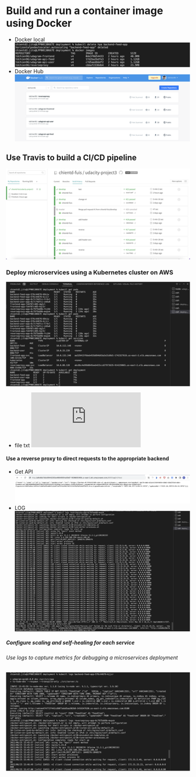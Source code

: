 # Build and run a container image using Docker
* Docker local
![alt text](https://github.com/chientd-fuis/udacity-project3/blob/develop/screenshots/docker-images.png?raw=true)
* Docker Hub
![alt text](https://github.com/chientd-fuis/udacity-project3/blob/develop/screenshots/docker_hub.png?raw=true)
## Use Travis to build a CI/CD pipeline
![alt text](https://github.com/chientd-fuis/udacity-project3/blob/develop/screenshots/travis.png?raw=true)
### Deploy microservices using a Kubernetes cluster on AWS
![alt text](https://github.com/chientd-fuis/udacity-project3/blob/develop/screenshots/kubectl-get-all.png?raw=true)
* file txt
![a link](https://github.com/chientd-fuis/udacity-project3/blob/develop/screenshots/describe-services.txt)
#### Use a reverse proxy to direct requests to the appropriate backend
* Get API
![alt text](https://github.com/chientd-fuis/udacity-project3/blob/develop/screenshots/reverse-proxy.png?raw=true)
* LOG
![alt text](https://github.com/chientd-fuis/udacity-project3/blob/develop/screenshots/reverseproxy-redirect.png?raw=true)
##### Configure scaling and self-healing for each service
<!-- ![alt text](https://github.com/chientd-fuis/udacity-project3/blob/develop/screenshots/travis.png?raw=true) -->
###### Use logs to capture metrics for debugging a microservices deployment
![alt text](https://github.com/chientd-fuis/udacity-project3/blob/develop/screenshots/api.png?raw=true)